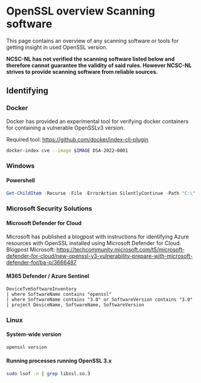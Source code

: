 # OpenSSL overview Scanning software

This page contains an overview of any scanning software or tools for getting insight in used OpenSSL version. 

**NCSC-NL has not verified the scanning software listed below and therefore cannot guarantee the validity of said rules.
However NCSC-NL strives to provide scanning software from reliable sources.**

## Identifying


### Docker

Docker has provided an experimental tool for verifying docker containers for containing a vulnerable OpenSSLv3 version. 

Required tool: https://github.com/docker/index-cli-plugin

```bash
docker-index cve --image $IMAGE DSA-2022–0001
```

### Windows

#### Powershell

```powershell
Get-ChildItem -Recurse -File -ErrorAction SilentlyContinue -Path "C:\" -Filter "libssl*"
```

### Microsoft Security Solutions

#### Microsoft Defender for Cloud
Microsoft has published a blogpost with instructions for identifying Azure resources with OpenSSL installed using Microsoft Defender for Cloud.
Blogpost Microsoft: https://techcommunity.microsoft.com/t5/microsoft-defender-for-cloud/new-openssl-v3-vulnerability-prepare-with-microsoft-defender-for/ba-p/3666487

#### M365 Defender / Azure Sentinel
```
DeviceTvmSoftwareInventory
| where SoftwareName contains "openssl"
| where SoftwareName contains "3.0" or SoftwareVersion contains "3.0"
| project DeviceName, SoftwareName, SoftwareVersion
```

### Linux

#### System-wide version
```bash
openssl version
```

#### Running processes running OpenSSL 3.x 
```bash
sudo lsof -n | grep libssl.so.3 
```
